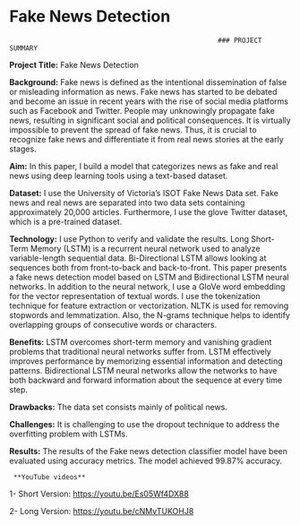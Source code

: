 # Fake News Detection
                                                        ### PROJECT SUMMARY
**Project Title:**  Fake News Detection

**Background:** Fake news is defined as the intentional dissemination of false or misleading information as news.  Fake news has started to be debated and become an issue in recent years with the rise of social media platforms such as Facebook and Twitter. People may unknowingly propagate fake news, resulting in significant social and political consequences. It is virtually impossible to prevent the spread of fake news. Thus, it is crucial to recognize fake news and differentiate it from real news stories at the early stages.

**Aim:** In this paper, I build a model that categorizes news as fake and real news using deep learning tools using a text-based dataset.

**Dataset:** I use the University of Victoria’s ISOT Fake News Data set. Fake news and real news are separated into two data sets containing approximately 20,000 articles. Furthermore, I use the glove Twitter dataset, which is a pre-trained dataset.

**Technology:**  I use Python to verify and validate the results. Long Short-Term Memory (LSTM) is a recurrent neural network used to analyze variable-length sequential data. Bi-Directional LSTM allows looking at sequences both from front-to-back and back-to-front. This paper presents a fake news detection model based on LSTM and Bidirectional LSTM neural networks. In addition to the neural network, I use a GloVe word embedding for the vector representation of textual words. I use the tokenization technique for feature extraction or vectorization. NLTK is used for removing stopwords and lemmatization. Also, the N-grams technique helps to identify overlapping groups of consecutive words or characters.

**Benefits:** LSTM overcomes short-term memory and vanishing gradient problems that traditional neural networks suffer from. LSTM effectively improves performance by memorizing essential information and detecting patterns. Bidirectional LSTM neural networks allow the networks to have both backward and forward information about the sequence at every time step.

**Drawbacks:** The data set consists mainly of political news. 

**Challenges:** It is challenging to use the dropout technique to address the overfitting problem with LSTMs.

**Results:** The results of the Fake news detection classifier model have been evaluated using accuracy metrics. The model achieved 99.87% accuracy.

     **YouTube videos**
1-	Short Version: https://youtu.be/Es05Wf4DX88

2-	Long Version: https://youtu.be/cNMvTUKOHJ8


